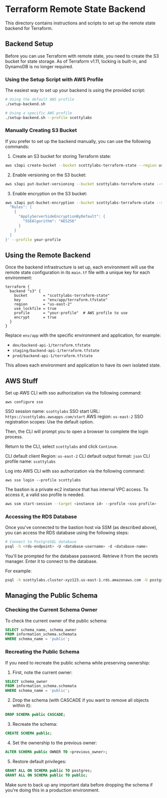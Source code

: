 # Terraform Remote State Backend

This directory contains instructions and scripts to set up the remote state backend for Terraform.

## Backend Setup

Before you can use Terraform with remote state, you need to create the S3 bucket for state storage. As of Terraform v1.11, locking is built-in, and DynamoDB is no longer required.

### Using the Setup Script with AWS Profile

The easiest way to set up your backend is using the provided script:

```bash
# Using the default AWS profile
./setup-backend.sh

# Using a specific AWS profile
./setup-backend.sh --profile scottylabs
```

### Manually Creating S3 Bucket

If you prefer to set up the backend manually, you can use the following commands:

1. Create an S3 bucket for storing Terraform state:

```bash
aws s3api create-bucket --bucket scottylabs-terraform-state --region us-east-2 --profile your-profile
```

2. Enable versioning on the S3 bucket:

```bash
aws s3api put-bucket-versioning --bucket scottylabs-terraform-state --versioning-configuration Status=Enabled
```

3. Enable encryption on the S3 bucket:

```bash
aws s3api put-bucket-encryption --bucket scottylabs-terraform-state --server-side-encryption-configuration '{
  "Rules": [
    {
      "ApplyServerSideEncryptionByDefault": {
        "SSEAlgorithm": "AES256"
      }
    }
  ]
}' --profile your-profile
```

## Using the Remote Backend

Once the backend infrastructure is set up, each environment will use the remote state configuration in its `main.tf` file with a unique key for each environment:

```hcl
terraform {
  backend "s3" {
    bucket       = "scottylabs-terraform-state"
    key          = "env/app/terraform.tfstate"
    region       = "us-east-2"
    use_lockfile = true
    profile      = "your-profile"  # AWS profile to use
    encrypt      = true
  }
}
```

Replace `env/app` with the specific environment and application, for example:

- `dev/backend-api-1/terraform.tfstate`
- `staging/backend-api-1/terraform.tfstate`
- `prod/backend-api-1/terraform.tfstate`

This allows each environment and application to have its own isolated state.

## AWS Stuff

Set up AWS CLI with sso authorization via the following command:

```
aws configure sso
```

SSO session name: `scottylabs`
SSO start URL: `https://scottylabs.awsapps.com/start`
AWS region: `us-east-2`
SSO registration scopes: Use the default option.

Then, the CLI will prompt you to open a browser to complete the login process.

Return to the CLI, select `scottylabs` and click `Continue`.

CLI default client Region: `us-east-2`
CLI default output format: `json`
CLI profile name: `scottylabs`

Log into AWS CLI with sso authorization via the following command:

```
aws sso login --profile scottylabs
```

The bastion is a private ec2 instance that has internal VPC access. To access it, a valid sso profile is needed.

```bash
aws ssm start-session --target <instance id> --profile <sso profile>   
```

### Accessing the RDS Database

Once you've connected to the bastion host via SSM (as described above), you can access the RDS database using the
following steps:

```bash
# Connect to PostgreSQL database
psql -h <rds-endpoint> -U <database-username> -d <database-name>
```

You'll be prompted for the database password. Retrieve it from the secrets manager. Enter it to connect to the database.

For example:

```bash
psql -h scottylabs.cluster-xyz123.us-east-1.rds.amazonaws.com -U postgres -d scottylabs
```

## Managing the Public Schema

### Checking the Current Schema Owner

To check the current owner of the public schema:

```sql
SELECT schema_name, schema_owner
FROM information_schema.schemata
WHERE schema_name = 'public';
```

### Recreating the Public Schema

If you need to recreate the public schema while preserving ownership:

1. First, note the current owner:

```sql
SELECT schema_owner
FROM information_schema.schemata
WHERE schema_name = 'public';
```

2. Drop the schema (with CASCADE if you want to remove all objects within it):

```sql
DROP SCHEMA public CASCADE;
```

3. Recreate the schema:

```sql
CREATE SCHEMA public;
```

4. Set the ownership to the previous owner:

```sql
ALTER SCHEMA public OWNER TO <previous_owner>;
```

5. Restore default privileges:

```sql
GRANT ALL ON SCHEMA public TO postgres;
GRANT ALL ON SCHEMA public TO public;
```

Make sure to back up any important data before dropping the schema if you're doing this in a production environment.
